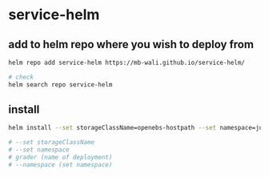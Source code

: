# service-helm

## add to helm repo where you wish to deploy from
```bash
helm repo add service-helm https://mb-wali.github.io/service-helm/

# check 
helm search repo service-helm
```

## install
```bash
helm install --set storageClassName=openebs-hostpath --set namespace=jupyter grader service-helm/grader-service --namespace jupyter

# --set storageClassName
# --set namespace
# grader (name of deployment)
# --namespace (set namespace)

```